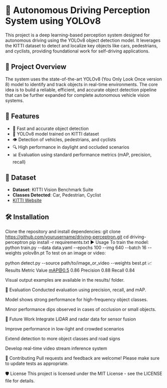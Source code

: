 # 🚗 Autonomous Driving Perception System using YOLOv8

This project is a deep learning-based perception system designed for autonomous driving using the YOLOv8 object detection model. It leverages the KITTI dataset to detect and localize key objects like cars, pedestrians, and cyclists, providing foundational work for self-driving applications.

## 📌 Project Overview

The system uses the state-of-the-art YOLOv8 (You Only Look Once version 8) model to identify and track objects in real-time environments. The core idea is to build a reliable, efficient, and accurate object detection pipeline that can be further expanded for complete autonomous vehicle vision systems.

## 📂 Features

- 🚀 Fast and accurate object detection
- 🧠 YOLOv8 model trained on KITTI dataset
- 👁️ Detection of vehicles, pedestrians, and cyclists
- 🔍 High performance in daylight and occluded scenarios
- 📊 Evaluation using standard performance metrics (mAP, precision, recall)

## 📁 Dataset

- **Dataset**: KITTI Vision Benchmark Suite
- **Classes Detected**: Car, Pedestrian, Cyclist
- [KITTI Website](http://www.cvlibs.net/datasets/kitti/)

## 🛠️ Installation

Clone the repository and install dependencies:
git clone https://github.com/yourusername/driving-perceptron.git
cd driving-perceptron
pip install -r requirements.txt
▶️ Usage
To train the model:
python train.py --data data.yaml --epochs 100 --img 640 --batch 16 --weights yolov8n.pt
To test on an image or video:

python detect.py --source path/to/image_or_video --weights best.pt
📈 Results
Metric	Value
mAP@0.5	0.86
Precision	0.88
Recall	0.84

Visual output examples are available in the results/ folder.

🧪 Evaluation
Conducted evaluation using precision, recall, and mAP.

Model shows strong performance for high-frequency object classes.

Minor performance dips observed in cases of occlusion or small objects.

🌱 Future Work
Integrate LiDAR and radar data for sensor fusion

Improve performance in low-light and crowded scenarios

Extend detection to more object classes and road signs

Develop real-time video stream inference system

🤝 Contributing
Pull requests and feedback are welcome! Please make sure to update tests as appropriate.

🛡️ License
This project is licensed under the MIT License - see the LICENSE file for details.
